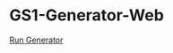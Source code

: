 # GS1-Generator-Web

[Run Generator](https://raw.githack.com/xremix/GS1-Generator-Web/main/app.html)